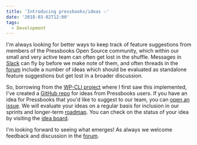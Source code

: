```yaml
---
title: 'Introducing pressbooks/ideas 💡'
date: '2018-03-02T12:00'
tags:
  - Development
---
```


I'm always looking for better ways to keep track of feature suggestions from members of
the Pressbooks Open Source community, which within our small and very active team can
often get lost in the shuffle. Messages in
[Slack](https://pressbooks.org/get-involved/#monthly-slack-call) can fly by before we make
note of them, and often threads in the [forum](https://discourse.pressbooks.org/) include
a number of ideas which should be evaluated as standalone feature suggestions but get lost
in a broader discussion.

So, borrowing from the [WP-CLI project](https://github.com/wp-cli/ideas) where I first saw
this implemented, I've created a [GitHub repo](https://github.com/pressbooks/ideas/) for
ideas from Pressbooks users. If you have an idea for Pressbooks that you'd like to suggest
to our team, you can [open an issue](https://github.com/pressbooks/ideas/issues). We will
evaluate your ideas on a regular basis for inclusion in our sprints and longer-term
[roadmap](https://pressbooks.org/roadmap/). You can check on the status of your idea by
visiting the [idea board](https://github.com/pressbooks/ideas/projects/1).

I'm looking forward to seeing what emerges! As always we welcome feedback and discussion
in the [forum](https://discourse.pressbooks.org/).

